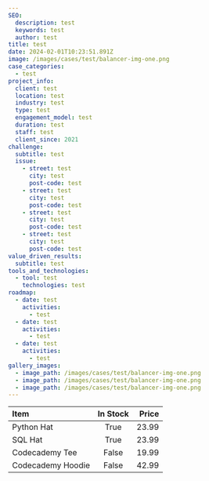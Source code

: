 ```yaml
---
SEO:
  description: test
  keywords: test
  author: test
title: test
date: 2024-02-01T10:23:51.891Z
image: /images/cases/test/balancer-img-one.png
case_categories:
  - test
project_info:
  client: test
  location: test
  industry: test
  type: test
  engagement_model: test
  duration: test
  staff: test
  client_since: 2021
challenge:
  subtitle: test
  issue:
    - street: test
      city: test
      post-code: test
    - street: test
      city: test
      post-code: test
    - street: test
      city: test
      post-code: test
    - street: test
      city: test
      post-code: test
value_driven_results:
  subtitle: test
tools_and_technologies:
  - tool: test
    technologies: test
roadmap:
  - date: test
    activities:
      - test
  - date: test
    activities:
      - test
  - date: test
    activities:
      - test
gallery_images:
  - image_path: /images/cases/test/balancer-img-one.png
  - image_path: /images/cases/test/balancer-img-one.png
  - image_path: /images/cases/test/balancer-img-one.png
---
```

| Item              | In Stock | Price |
| :---------------- | :------: | ----: |
| Python Hat        |   True   | 23.99 |
| SQL Hat           |   True   | 23.99 |
| Codecademy Tee    |  False   | 19.99 |
| Codecademy Hoodie |  False   | 42.99 |
